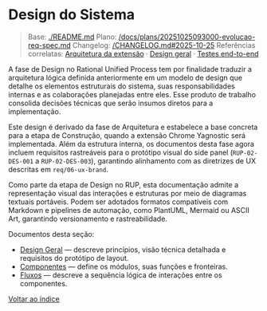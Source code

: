 <!-- req/02-design/README.md -->
# Design do Sistema

> Base: [./README.md](./README.md)
> Plano: [/docs/plans/20251025093000-evolucao-req-spec.md](/docs/plans/20251025093000-evolucao-req-spec.md)
> Changelog: [/CHANGELOG.md#2025-10-25](/CHANGELOG.md#2025-10-25)
> Referências correlatas: [Arquitetura da extensão](/req/01-arquitetura/arquitetura-da-extensao-spec.md) · [Design geral](/req/02-design/design-geral-spec.md) · [Testes end-to-end](/req/04-testes-e-validacao/testes-end-to-end-spec.md)

A fase de Design no Rational Unified Process tem por finalidade traduzir a arquitetura lógica definida anteriormente em um modelo de design que detalhe os elementos estruturais do sistema, suas responsabilidades internas e as colaborações planejadas entre eles. Esse produto de trabalho consolida decisões técnicas que serão insumos diretos para a implementação.

Este design é derivado da fase de Arquitetura e estabelece a base concreta para a etapa de Construção, quando a extensão Chrome Yagnostic será implementada. Além da estrutura interna, os documentos desta fase agora incluem requisitos rastreáveis para o protótipo visual do side panel (`RUP-02-DES-001` a `RUP-02-DES-003`), garantindo alinhamento com as diretrizes de UX descritas em `req/06-ux-brand`.

Como parte da etapa de Design no RUP, esta documentação admite a representação visual das interações e estruturas por meio de diagramas textuais portáveis. Podem ser adotados formatos compatíveis com Markdown e pipelines de automação, como PlantUML, Mermaid ou ASCII Art, garantindo versionamento e rastreabilidade.

Documentos desta seção:
- [Design Geral](design-geral-spec.md) — descreve princípios, visão técnica detalhada e requisitos do protótipo de layout.
- [Componentes](componentes-spec.md) — define os módulos, suas funções e fronteiras.
- [Fluxos](fluxos-spec.md) — descreve a sequência lógica de interações entre os componentes.

[Voltar ao índice](../README-spec.md)
